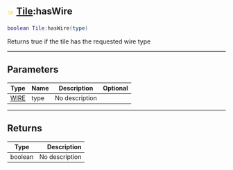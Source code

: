 ## ![shared](.gitbook/assets/shared.png) [Tile](./readme/Tile/README.md):hasWire

```lua
boolean Tile:hasWire(type)
```

Returns true if the tile has the requested wire type

------
## Parameters

| Type   | Name | Description | Optional |
| ------ | ---- | ----------- | -------: |
| [WIRE](./readme/WIRE/README.md) | type | No description |  |


------
## Returns

| Type   | Description |
| ------ | ----------: |
| boolean | No description |

